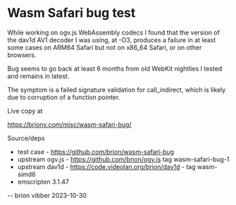 # Wasm Safari bug test

While working on ogv.js WebAssembly codecs I found that the version of
the dav1d AV1 decoder I was using, at -O3, produces a failure in at
least some cases on ARM64 Safari but not on x86_64 Safari, or on other
browsers.

Bug seems to go back at least 6 months from old WebKit nightlies I tested
and remains in latest.

The symptom is a failed signature validation for call_indirect, which is
likely due to corruption of a function pointer.

Live copy at

https://brionv.com/misc/wasm-safari-bug/

Source/deps

* test case - https://github.com/brion/wasm-safari-bug
* upstream ogv.js - https://github.com/brion/ogv.js tag wasm-safari-bug-1
* upstream dav1d - https://code.videolan.org/brion/dav1d - tag wasm-simd6
* emscripten 3.1.47

-- brion vibber
2023-10-30
